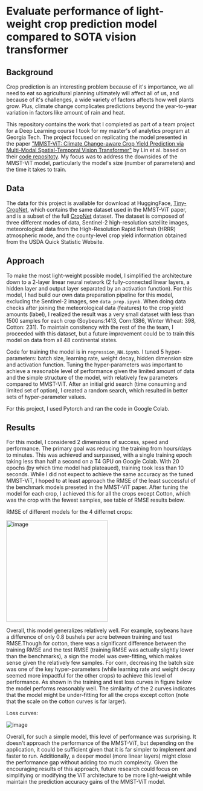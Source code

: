 # Evaluate performance of light-weight crop prediction model compared to SOTA vision transformer

## Background
Crop prediction is an interesting problem because of it's importance, we all need to eat so agricultural planning ultimately will affect all of us, and because of it's challenges, a wide variety of factors affects how well plants grow. Plus, climate change complicates predictions beyond the year-to-year variation in factors like amount of rain and heat. 

This repository contains the work that I completed as part of a team project for a Deep Learning course I took for my master's of analytics program at Georgia Tech. The project focused on replicating the model presented in the paper ["MMST-ViT: Climate Change-aware Crop Yield Prediction via Multi-Modal Spatial-Temporal Vision Transformer"](https://arxiv.org/pdf/2309.09067) by Lin et al. based on their [code repositoty](https://github.com/fudong03/MMST-ViT/tree/main). My focus was to address the downsides of the MMST-ViT model, particularly the model's size (number of parameters) and the time it takes to train.   

## Data
The data for this project is available for download at HuggingFace, [Tiny-CropNet](https://huggingface.co/datasets/fudong03/Tiny-CropNet), which contains the same dataset used in the MMST-ViT paper, and is a subset of the full [CropNet](https://huggingface.co/datasets/CropNet/CropNet) dataset. The dataset is composed of three different modes of data, Sentinel-2 high-resolution satellite images, meteorological data from the High-Resolution Rapid Refresh (HRRR) atmospheric mode, and the county-level crop yield information obtained from the USDA Quick Statistic Website.   

## Approach
To make the most light-weight possible model, I simplified the architecture down to a 2-layer linear neural network (2 fully-connected linear layers, a hidden layer and output layer separated by an activation function). For this model, I had build our own data preparation pipeline for this model, excluding the Sentinel-2 images, see ```data_prep.ipynb```. When doing data checks after joining the meteorological data (features) to the crop yield amounts (label), I realized the result was a very small dataset with less than 1500 samples for each crop (Soybeans:1413, Corn:1386, Winter Wheat: 398, Cotton: 231). To maintain consitency with the rest of the the team, I proceeded with this dataset, but a future improvement could be to train this model on data from all 48 continental states. 

Code for training the model is in ```regression_NN.ipynb```. I tuned 5 hyper-parameters: batch size, learning rate, weight decay, hidden dimension size and activation function. Tuning the hyper-parameters was important to achieve a reasonable level of performance given the limited amount of data and the simple structure of the model, with relatively few parameters compared to MMST-ViT. After an initial grid search (time consuming and limited set of option), I created a random search, which resulted in better sets of hyper-parameter values. 

For this project, I used Pytorch and ran the code in Google Colab.

## Results
For this model, I considered 2 dimensions of success, speed and performance. The primary goal was reducing the training from hours/days to minutes. This was achieved and surpassed, with a single training epoch taking less than half a second on a T4 GPU on Google Colab. With 20 epochs (by which time model had plateaued), training took less than 10 seconds. While I did not expect to achieve the same accuracy as the tuned MMST-ViT, I hoped to at least approach the RMSE of the least successful of the benchmark models preseted in the MMST-ViT paper. After tuning the model for each crop, I achieved this for all the crops except Cotton, which was the crop with the fewest samples, see table of RMSE results below. 

RMSE of different models for the 4 differnet crops:

<img width="268" alt="image" src="https://github.com/user-attachments/assets/97dd9236-3baa-41f7-809c-51db5f8f5c25">

Overall, this model generalizes relatively well. For example, soybeans have a difference of only 0.8 bushels per acre between training and test RMSE.Though for cotton, there was a significant difference between the training RMSE and the test RMSE (training RMSE was actually slightly lower than the benchmarks), a sign the model was over-fitting, which makes sense given the relatively few samples. For corn, decreasing the batch size was one of the key hyper-parameters (while learning rate and weight decay seemed more impactful for the other crops) to achieve this level of performance. As shown in the training and test loss curves in figure below the model performs reasonably well. The similarity of the 2 curves indicates that the model might be under-fitting for all the crops except cotton (note that the scale on the cotton curves is far larger). 

Loss curves:

![image](https://github.com/user-attachments/assets/095db749-65a6-43be-9db1-c432da623227)


Overall, for such a simple model, this level of performance was surprising. It doesn't approach the performance of the MMST-ViT, but depending on the application, it could be sufficient given that it is far simpler to implement and faster to run. Additionally, a deeper model (more linear layers) might close the performance gap without adding too much complexity. Given the encouraging results of this approach, future research could focus on simplifying or modifying the ViT architecture to be more light-weight while maintain the prediction accuracy gains of the MMST-ViT model. 





